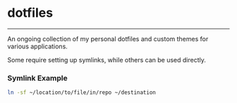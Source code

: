 # dotfiles

---

An ongoing collection of my personal dotfiles and custom themes for various applications.

Some require setting up symlinks, while others can be used directly.

### Symlink Example

```bash
ln -sf ~/location/to/file/in/repo ~/destination
```
